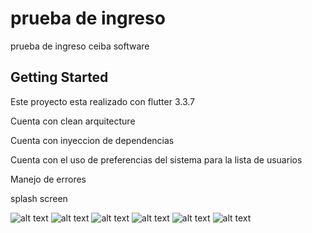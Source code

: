 # prueba de ingreso

prueba de ingreso ceiba software

## Getting Started

Este proyecto esta realizado con flutter 3.3.7

Cuenta con clean arquitecture

Cuenta con inyeccion de dependencias

Cuenta con el uso de preferencias del sistema para la lista de usuarios

Manejo de errores

splash screen

![alt text](https://github.com/Apirsito/prueba_ceiba_software/blob/master/assets/ceiba.png?raw=true)
![alt text](https://github.com/Apirsito/prueba_ceiba_software/blob/master/assets/1.png?raw=true)
![alt text](https://github.com/Apirsito/prueba_ceiba_software/blob/master/assets/2.png?raw=true)
![alt text](https://github.com/Apirsito/prueba_ceiba_software/blob/master/assets/3.png?raw=true)
![alt text](https://github.com/Apirsito/prueba_ceiba_software/blob/master/assets/4.png?raw=true)
![alt text](https://github.com/Apirsito/prueba_ceiba_software/blob/master/assets/5.png?raw=true)
